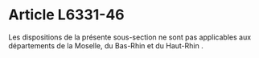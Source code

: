 # Article L6331-46

Les dispositions de la présente sous-section ne sont pas applicables aux départements de la Moselle, du Bas-Rhin et du Haut-Rhin .